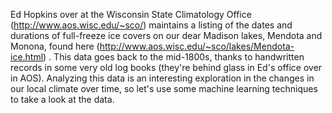 Ed Hopkins over at the Wisconsin State Climatology Office (http://www.aos.wisc.edu/~sco/) maintains a listing of the dates and durations of full-freeze ice covers on our dear Madison lakes, Mendota and Monona, found here (http://www.aos.wisc.edu/~sco/lakes/Mendota-ice.html) . This data goes back to the mid-1800s, thanks to handwritten records in some very old log books (they're behind glass in Ed's office over in AOS).
Analyzing this data is an interesting exploration in the changes in our local climate over time, so let's use some machine learning techniques to take a look at the data.
